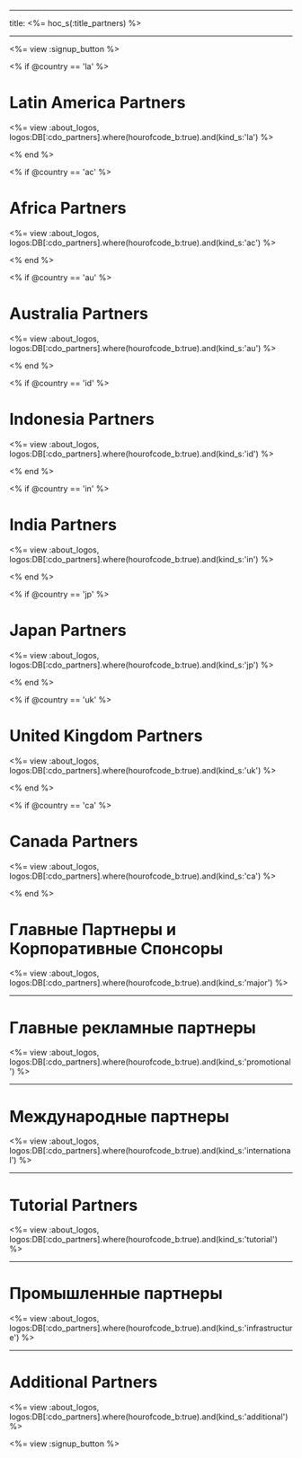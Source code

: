 * * *

title: <%= hoc_s(:title_partners) %>

* * *

<%= view :signup_button %>

<% if @country == 'la' %>

# Latin America Partners

<%= view :about_logos, logos:DB[:cdo_partners].where(hourofcode_b:true).and(kind_s:'la') %>

<% end %>

<% if @country == 'ac' %>

# Africa Partners

<%= view :about_logos, logos:DB[:cdo_partners].where(hourofcode_b:true).and(kind_s:'ac') %>

<% end %>

<% if @country == 'au' %>

# Australia Partners

<%= view :about_logos, logos:DB[:cdo_partners].where(hourofcode_b:true).and(kind_s:'au') %>

<% end %>

<% if @country == 'id' %>

# Indonesia Partners

<%= view :about_logos, logos:DB[:cdo_partners].where(hourofcode_b:true).and(kind_s:'id') %>

<% end %>

<% if @country == 'in' %>

# India Partners

<%= view :about_logos, logos:DB[:cdo_partners].where(hourofcode_b:true).and(kind_s:'in') %>

<% end %>

<% if @country == 'jp' %>

# Japan Partners

<%= view :about_logos, logos:DB[:cdo_partners].where(hourofcode_b:true).and(kind_s:'jp') %>

<% end %>

<% if @country == 'uk' %>

# United Kingdom Partners

<%= view :about_logos, logos:DB[:cdo_partners].where(hourofcode_b:true).and(kind_s:'uk') %>

<% end %>

<% if @country == 'ca' %>

# Canada Partners

<%= view :about_logos, logos:DB[:cdo_partners].where(hourofcode_b:true).and(kind_s:'ca') %>

<% end %>

# Главные Партнеры и Корпоративные Спонсоры

<%= view :about_logos, logos:DB[:cdo_partners].where(hourofcode_b:true).and(kind_s:'major') %>

* * *

# Главные рекламные партнеры

<%= view :about_logos, logos:DB[:cdo_partners].where(hourofcode_b:true).and(kind_s:'promotional') %>

* * *

# Международные партнеры

<%= view :about_logos, logos:DB[:cdo_partners].where(hourofcode_b:true).and(kind_s:'international') %>

* * *

# Tutorial Partners

<%= view :about_logos, logos:DB[:cdo_partners].where(hourofcode_b:true).and(kind_s:'tutorial') %>

* * *

# Промышленные партнеры

<%= view :about_logos, logos:DB[:cdo_partners].where(hourofcode_b:true).and(kind_s:'infrastructure') %>

* * *

# Additional Partners

<%= view :about_logos, logos:DB[:cdo_partners].where(hourofcode_b:true).and(kind_s:'additional') %>

<%= view :signup_button %>